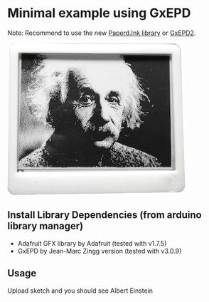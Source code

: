 # Minimal example using GxEPD

Note: Recommend to use the new [Paperd.Ink library](https://github.com/paperdink/PaperdInk-Library) or [GxEPD2](https://github.com/paperdink/minimal_GxEPD2).

![Full Image](minimal.png)

## Install Library Dependencies (from arduino library manager)
  - Adafruit GFX library by Adafruit (tested with v1.7.5)
  - GxEPD by Jean-Marc Zingg version (tested with v3.0.9)

## Usage
Upload sketch and you should see Albert Einstein
